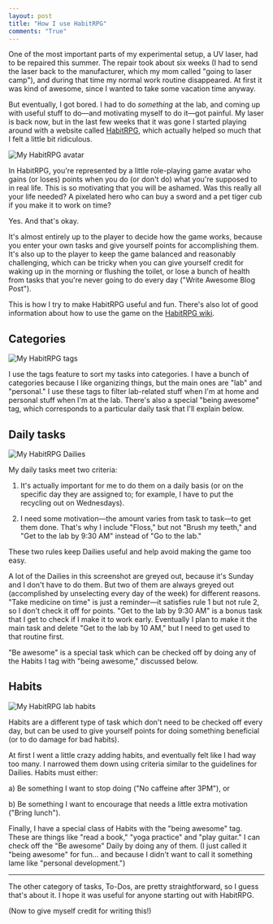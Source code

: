 ```yaml
---
layout: post
title: "How I use HabitRPG"
comments: "True"
---
```


One of the most important parts of my experimental setup, a UV laser, had to be repaired this summer. The repair took about six weeks (I had to send the laser back to the manufacturer, which my mom called "going to laser camp"), and during that time my normal work routine disappeared. At first it was kind of awesome, since I wanted to take some vacation time anyway.

But eventually, I got bored. I had to do *something* at the lab, and coming up with useful stuff to do&mdash;and motivating myself to do it&mdash;got painful. My laser is back now, but in the last few weeks that it was gone I started playing around with a website called [HabitRPG](https://habitrpg.com/), which actually helped so much that I felt a little bit ridiculous.

<img class="img-responsive pull-left" src="{{ site.baseurl }}public/img/avatar.gif" title="My HabitRPG avatar">

In HabitRPG, you're represented by a little role-playing game avatar who gains (or loses) points when you do (or don't do) what you're supposed to in real life. This is so motivating that you will be ashamed. Was this really all your life needed? A pixelated hero who can buy a sword and a pet tiger cub if you make it to work on time? 

Yes. And that's okay.

It's almost entirely up to the player to decide how the game works, because you enter your own tasks and give yourself points for accomplishing them. It's also up to the player to keep the game balanced and reasonably challenging, which can be tricky when you can give yourself credit for waking up in the morning or flushing the toilet, or lose a bunch of health from tasks that you're never going to do every day ("Write Awesome Blog Post").

This is how I try to make HabitRPG useful and fun. There's also lot of good information about how to use the game on the [HabitRPG wiki](http://habitrpg.wikia.com/wiki/HabitRPG_Wiki).

Categories
--------------

<img class="img-responsive" src="{{ site.baseurl }}public/img/tags.gif" title="My HabitRPG tags">

I use the tags feature to sort my tasks into categories. I have a bunch of categories because I like organizing things, but the main ones are "lab" and "personal." I use these tags to filter lab-related stuff when I'm at home and personal stuff when I'm at the lab. There's also a special "being awesome" tag, which corresponds to a particular daily task that I'll explain below.

Daily tasks
---------------

<img class="img-responsive pull-right" src="{{ site.baseurl }}public/img/dailies.gif" title="My HabitRPG Dailies">

My daily tasks meet two criteria:

1. It's actually important for me to do them on a daily basis (or on the specific day they are assigned to; for example, I have to put the recycling out on Wednesdays).

2. I need some motivation&mdash;the amount varies from task to task&mdash;to get them done. That's why I include "Floss," but not "Brush my teeth," and "Get to the lab by 9:30 AM" instead of "Go to the lab."

These two rules keep Dailies useful and help avoid making the game too easy.

A lot of the Dailies in this screenshot are greyed out, because it's Sunday and I don't have to do them. But two of them are always greyed out (accomplished by unselecting every day of the week) for different reasons. "Take medicine on time" is just a reminder&mdash;it satisfies rule 1 but not rule 2, so I don't check it off for points. "Get to the lab by 9:30 AM" is a bonus task that I get to check if I make it to work early. Eventually I plan to make it the main task and delete "Get to the lab by 10 AM," but I need to get used to that routine first.

"Be awesome" is a special task which can be checked off by doing any of the Habits I tag with "being awesome," discussed below.

Habits
--------------

<img class="img-responsive pull-right" src="{{ site.baseurl }}public/img/habits-lab.gif" title="My HabitRPG lab habits">

Habits are a different type of task which don't need to be checked off every day, but can be used to give yourself points for doing something beneficial (or to do damage for bad habits).

At first I went a little crazy adding habits, and eventually felt like I had way too many. I narrowed them down using criteria similar to the guidelines for Dailies. Habits must either:

a) Be something I want to stop doing ("No caffeine after 3PM"), or

b) Be something I want to encourage that needs a little extra motivation ("Bring lunch").

Finally, I have a special class of Habits with the "being awesome" tag. These are things like "read a book," "yoga practice" and "play guitar." I can check off the "Be awesome" Daily by doing any of them. (I just called it "being awesome" for fun... and because I didn't want to call it something lame like "personal development.")

<hr>

The other category of tasks, To-Dos, are pretty straightforward, so I guess that's about it. I hope it was useful for anyone starting out with HabitRPG. 

(Now to give myself credit for writing this!)